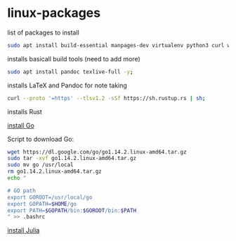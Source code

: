 # linux-packages

list of packages to install

```bash
sudo apt install build-essential manpages-dev virtualenv python3 curl wget -y;
```

installs basicall build tools (need to add more)

```bash
sudo apt install pandoc texlive-full -y;
```

installs LaTeX and Pandoc for note taking

```bash
curl --proto '=https' --tlsv1.2 -sSf https://sh.rustup.rs | sh;
```

installs Rust

[install Go](https://medium.com/@benzbraunstein/how-to-install-and-setup-golang-development-under-wsl-2-4b8ca7720374)

Script to download Go:

```bash
wget https://dl.google.com/go/go1.14.2.linux-amd64.tar.gz
sudo tar -xvf go1.14.2.linux-amd64.tar.gz
sudo mv go /usr/local
rm go1.14.2.linux-amd64.tar.gz
echo "

# GO path
export GOROOT=/usr/local/go
export GOPATH=$HOME/go
export PATH=$GOPATH/bin:$GOROOT/bin:$PATH
" >> .bashrc
```

[install Julia](https://julialang.org/downloads/platform/#linux_and_freebsd)

